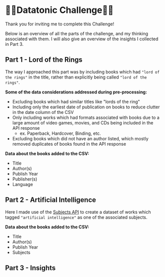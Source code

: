 # 🔹🔷Datatonic Challenge🔷🔹
Thank you for inviting me to complete this Challenge! 

Below is an overview of all the parts of the challenge, and my thinking associated with them.
I will also give an overview of the insights I collected in Part 3.

## Part 1 - Lord of the Rings
The way I approached this part was by including books which had `"lord of the rings"` in the title, rather than explicitly being called `"lord of the rings"`.

**Some of the data considerations addressed during pre-processing:**
- Excluding books which had similar titles like "lords of the ring"
- Including only the earliest date of publication on books to reduce clutter in the date column of the CSV
- Only including works which had formats associated with books due to a large amount of video games, movies, and CDs being included in the API response
    - ex. Paperback, Hardcover, Binding, etc.
- Excluding books which did not have an author listed, which mostly removed duplicates of books found in the API response

**Data about the books added to the CSV:**
- Title
- Author(s)
- Publish Year
- Publisher(s)
- Language

## Part 2 - Artificial Intelligence
Here I made use of the [Subjects API](https://openlibrary.org/dev/docs/api/subjects) to create a dataset of works which tagged `"artificial intelligence"` as one of the associated subjects.

**Data about the books added to the CSV:**
- Title
- Author(s)
- Publish Year
- Subjects

## Part 3 - Insights

